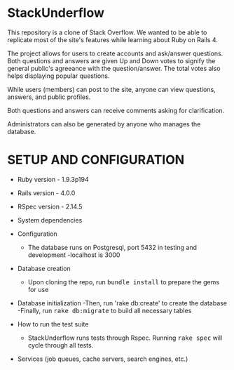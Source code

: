 # StackUnderflow

This repository is a clone of Stack Overflow. We wanted to be able to replicate most of the site's features while learning about Ruby on Rails 4. 

The project allows for users to create accounts and ask/answer questions. Both questions and answers are given Up and Down votes to signify the general public's agreeance with the question/answer. The total votes also helps displaying popular questions.

While users (members) can post to the site, anyone can view questions, answers, and public profiles.

Both questions and answers can receive comments asking for clarification.

Administrators can also be generated by anyone who manages the database.


# SETUP AND CONFIGURATION

* Ruby version - 1.9.3p194

* Rails version - 4.0.0

* RSpec version - 2.14.5

* System dependencies

* Configuration
	- The database runs on Postgresql, port 5432 in testing and development
	-localhost is 3000

* Database creation
	- Upon cloning the repo, run <tt>bundle install</tt> to prepare the gems for use

* Database initialization
	-Then, run 'rake db:create' to create the database
	-Finally, run <tt>rake db:migrate</tt> to build all necessary tables

* How to run the test suite
	- StackUnderflow runs tests through Rspec. Running <tt>rake spec</tt> will cycle through all tests.

* Services (job queues, cache servers, search engines, etc.)


